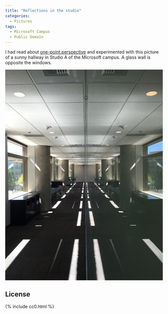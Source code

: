 ```yaml
---
title: "Reflections in the studio"
categories:
  - Pictures
tags:
  - Microsoft Campus
  - Public Domain
---
```

I had read about [one-point perspective](https://en.wikipedia.org/wiki/Perspective_(graphical)) and experimented with this picture of a sunny hallway in Studio A of the Microsoft campus. A glass wall is opposite the windows.

![This looks like a hallway but it is an illusion. Half of the picture is a glass wall that reflects the other side.](/assets/images/2015/2015-09-10-reflections-in-the-studio-smaller.jpg)

## License

{% include cc0.html %}